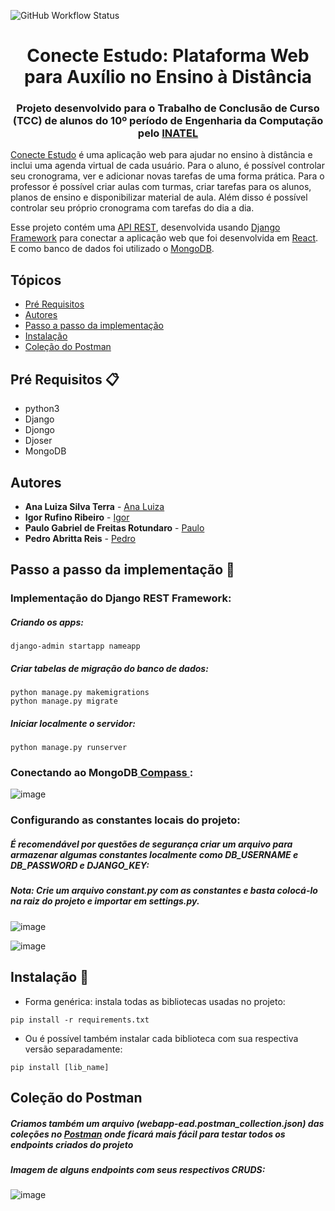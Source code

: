 ![GitHub Workflow Status](https://img.shields.io/github/workflow/status/igor-rufino/ConecteEstudo-BackEnd/Django%20CI)
<h1 align="center"> Conecte Estudo: Plataforma Web para Auxílio no Ensino à Distância </h1>
<h3 align="center"> Projeto desenvolvido para o Trabalho de Conclusão de Curso (TCC) de alunos do 10º período de Engenharia da Computação pelo <a href="https://inatel.br/home/">INATEL</a></h3>

[Conecte Estudo](https://github.com/igor-rufino/webapp-ead) é uma aplicação web para ajudar no ensino à distância e inclui uma agenda virtual de cada usuário. Para o aluno, é possível controlar seu cronograma, ver e adicionar novas tarefas de uma forma prática. Para o professor é possível criar aulas com turmas, criar tarefas para os alunos, planos de ensino e disponibilizar material de aula. Além disso é possível controlar seu próprio cronograma com tarefas do dia a dia. 

Esse projeto contém uma <a href="https://www.redhat.com/pt-br/topics/api/what-is-a-rest-api">API REST</a>, desenvolvida usando <a href="https://www.djangoproject.com/">Django Framework</a> para conectar a aplicação web que foi desenvolvida em <a href="https://pt-br.reactjs.org/">React</a>. E como banco de dados foi utilizado o <a href="https://www.mongodb.com/">MongoDB</a>.

## Tópicos 
- [Pré Requisitos](#pré-requisitos-) 
- [Autores](#autores)
- [Passo a passo da implementação](#passo-a-passo-da-implementação-)
- [Instalação](#instalação-)
- [Coleção do Postman](#coleção-do-postman)

## Pré Requisitos 📋
- python3
- Django
- Djongo
- Djoser
- MongoDB

## Autores
* **Ana Luiza Silva Terra** - [Ana Luiza](https://github.com/analuizat3)
* **Igor Rufino Ribeiro** - [Igor](https://github.com/igor-rufino)
* **Paulo Gabriel de Freitas Rotundaro** - [Paulo](https://github.com/PauloRotundaro)
* **Pedro Abritta Reis** - [Pedro](https://github.com/pedro-toodoo)

## Passo a passo da implementação 🏃

### Implementação do Django REST Framework: 
<h5>Criando os apps:</h5>

```
django-admin startapp nameapp
```

<h5>Criar tabelas de migração do banco de dados: </h5>

```
python manage.py makemigrations
python manage.py migrate
```

<h5>Iniciar localmente o servidor: </h5>

```
python manage.py runserver
```

### Conectando ao MongoDB<a href="https://www.mongodb.com/pt-br/products/compass"> Compass </a>:

![image](https://user-images.githubusercontent.com/94690905/174868977-adb65a53-58a8-4197-bca1-47b53a62be82.png)

### Configurando as constantes locais do projeto:

<h5>É recomendável por questões de segurança criar um arquivo para armazenar algumas constantes localmente como DB_USERNAME e DB_PASSWORD e DJANGO_KEY:</h5>
<h5> Nota: Crie um arquivo constant.py com as constantes e basta colocá-lo na raiz do projeto e importar em settings.py.</h5>

![image](https://user-images.githubusercontent.com/94690905/174874165-15993c75-e0dc-4312-8aad-0e0a4524f4d3.png)

![image](https://user-images.githubusercontent.com/94690905/174873982-a17c39ae-53a5-4979-a397-4d8db816d459.png)


## Instalação 🔧
- Forma genérica: instala todas as bibliotecas usadas no projeto:
```
pip install -r requirements.txt
```
- Ou é possível também instalar cada biblioteca com sua respectiva versão separadamente:
```
pip install [lib_name]
```

## Coleção do Postman
<h5>Criamos também um arquivo (webapp-ead.postman_collection.json) das coleções no <a href="https://www.postman.com/downloads/">Postman</a> onde ficará mais fácil para testar todos os endpoints criados do projeto</h5>
<h5>Imagem de alguns endpoints com seus respectivos CRUDS:</h5>

![image](https://user-images.githubusercontent.com/94690905/174872312-3d1317a8-0b55-4a2e-a651-751d5453f426.png)

